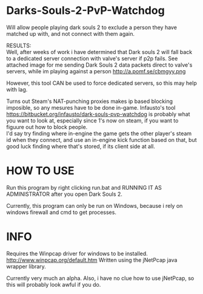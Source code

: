 Darks-Souls-2-PvP-Watchdog
==========================

Will allow people playing dark souls 2 to exclude a person they have matched up with, and not connect with them again.

RESULTS:  
Well, after weeks of work i have determined that Dark souls 2 will fall back to a dedicated server connection with valve's server if p2p fails.
See attached image for me sending Dark Souls 2 data packets direct to valve's servers, while im playing against a person http://a.pomf.se/cbmgyy.png  
  
However, this tool CAN be used to force dedicated servers, so this may help with lag.
  
Turns out Steam's NAT-punching proxies makes ip based blocking imposible, so any mesures have to be done in-game.   Infausto's tool https://bitbucket.org/infausto/dark-souls-pvp-watchdog is probably what you want to look at, especially since 1's now on steam, if you want to figuure out how to block people.  
I'd say try finding where in-engine the game gets the other player's steam id when they connect, and use an in-engine kick function based on that, but good luck finding where that's stored, if its client side at all.  

HOW TO USE
==========================
Run this program by right clicking run.bat and RUNNING IT AS ADMINISTRATOR after you open Dark Souls 2.

Currently, this program can only be run on Windows, because i rely on windows firewall and cmd to get processes.


INFO
==========================
Requires the Winpcap driver for windows to be installed. http://www.winpcap.org/default.htm
Written using the jNetPcap java wrapper library.


Currently very much an alpha.
Also, i have no clue how to use jNetPcap, so this will probably look awful if you do.

